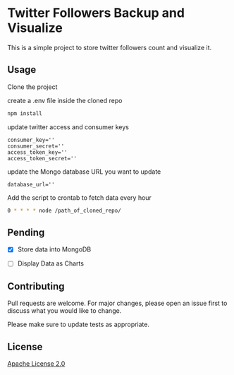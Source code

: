 # Twitter Followers Backup and Visualize

This is a simple project to store twitter followers count and visualize it.

## Usage

Clone the project

create a .env file inside the cloned repo

```bash
npm install 
```
update twitter access and consumer keys
```
consumer_key=''
consumer_secret=''
access_token_key=''
access_token_secret=''
```

update the Mongo database URL you want to update

```
database_url=''
```

Add the script to crontab to fetch data every hour

```bash
0 * * * * node /path_of_cloned_repo/
```

## Pending 
- [x] Store data into MongoDB
- [ ] Display Data as Charts


## Contributing
Pull requests are welcome. For major changes, please open an issue first to discuss what you would like to change.

Please make sure to update tests as appropriate.

## License
[Apache License 2.0](https://choosealicense.com/licenses/apache-2.0/)
